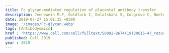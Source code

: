 ```yaml
---
title: Fc glycan-mediated regulation of placental antibody transfer
description: Jennewein M.F, Goldfarb I, Dolatshahi S, Cosgrove C, Noelette F.J, Krykbaeva M,<strong> Das J</strong>, Sarkar A, Gorman M.J, Fischinger S, Boudreau C.M, Brown J, Cooperrider J.H, Aneja J, Suscovich T.J, Graham B.S, Lauer G.M, Goetghebuer T, Marchant A, Lauffenburger D, Kim A.Y, Riley L.E, Alter G
date: 2019-07-27 15:01:35 +0300
image: '/images/Fc-glycan.webp'
tags: [Antibodyomics]
href : 'https://www.cell.com/cell/fulltext/S0092-8674(19)30615-4?_returnURL=https%3A%2F%2Flinkinghub.elsevier.com%2Fretrieve%2Fpii%2FS0092867419306154%3Fshowall%3Dtrue'
published: Cell 2019
year : 2019
---
```

